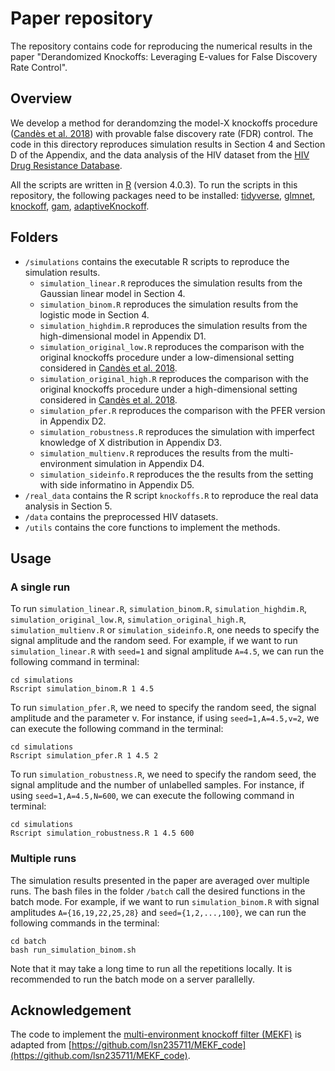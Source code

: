 # Paper repository
The repository contains code for reproducing the numerical results in the paper "Derandomized Knockoffs: Leveraging E-values for False Discovery Rate Control".

## Overview
We develop a method for derandomzing the model-X knockoffs procedure 
([Candès et al. 2018](https://candes.su.domains/publications/downloads/MX_Knockoffs.pdf))
with provable false discovery rate (FDR) control. The code in this directory 
reproduces simulation results in Section 4 and Section D of the Appendix,
and the data analysis of the HIV dataset from the 
[HIV Drug Resistance Database](https://hivdb.stanford.edu/download/GenoPhenoDatasets/PI_DataSet.txt).

All the scripts are written in [R](https://www.r-project.org/) (version 4.0.3).
To run the scripts in this repository, the following packages need to 
be installed: [tidyverse](https://www.tidyverse.org/), 
[glmnet](https://cran.r-project.org/web/packages/glmnet/index.html),
[knockoff](https://cran.r-project.org/web/packages/knockoff/index.html), 
[gam](https://cran.r-project.org/web/packages/gam/index.html),
[adaptiveKnockoff](https://github.com/zhimeir/adaptiveKnockoffs).

## Folders
- `/simulations` contains the executable R scripts to reproduce the simulation results.
  * `simulation_linear.R` reproduces the simulation results from the Gaussian linear model in Section 4.
  * `simulation_binom.R` reproduces the simulation results from the logistic mode in Section 4.
  * `simulation_highdim.R` reproduces the simulation results from the high-dimensional model in Appendix D1.
  * `simulation_original_low.R` reproduces the comparison with the original knockoffs procedure under a low-dimensional setting 
considered in [Candès et al. 2018](https://candes.su.domains/publications/downloads/MX_Knockoffs.pdf).
  * `simulation_original_high.R` reproduces the comparison with the original knockoffs procedure under a high-dimensional setting 
considered in [Candès et al. 2018](https://candes.su.domains/publications/downloads/MX_Knockoffs.pdf).
  * `simulation_pfer.R` reproduces the comparison with the PFER version in Appendix D2.
  * `simulation_robustness.R` reproduces the simulation with imperfect knowledge of X distribution in Appendix D3. 
  * `simulation_multienv.R` reproduces the results from the multi-environment simulation in Appendix D4.
  * `simulation_sideinfo.R` reproduces the the results from the setting with side informatino in Appendix D5.
- `/real_data` contains the R script `knockoffs.R` to reproduce the real data analysis in Section 5.
- `/data` contains the preprocessed HIV datasets.
- `/utils` contains the core functions to implement the methods.

## Usage
### A single run
To run `simulation_linear.R`, `simulation_binom.R`, `simulation_highdim.R`, 
`simulation_original_low.R`, `simulation_original_high.R`, `simulation_multienv.R` or `simulation_sideinfo.R`,
one needs to specify the signal amplitude and the random seed. For example,
if we want to run `simulation_linear.R` with `seed=1` and signal amplitude `A=4.5`,
we can run the following command in terminal:
```{r}
cd simulations
Rscript simulation_binom.R 1 4.5
```
To run `simulation_pfer.R`, we need to specify the random seed, 
the signal amplitude and the parameter v. For instance, if using 
`seed=1,A=4.5,v=2`, we can execute the following command in the terminal:
```{r}
cd simulations
Rscript simulation_pfer.R 1 4.5 2
```

To run `simulation_robustness.R`, we need to specify the random seed, 
the signal amplitude and the number of unlabelled samples. For instance, if using 
`seed=1,A=4.5,N=600`, we can execute the following command in terminal:
```{r}
cd simulations
Rscript simulation_robustness.R 1 4.5 600
```


### Multiple runs
The simulation results presented in the paper are averaged over multiple runs. 
The bash files in the folder `/batch` call the desired functions in the batch 
mode. For example, if we want to run `simulation_binom.R` with signal amplitudes
`A={16,19,22,25,28}` and `seed={1,2,...,100}`, we can run the following commands
in the terminal:
```{r}
cd batch
bash run_simulation_binom.sh
```
Note that it may take a long time to run all the repetitions locally.
It is recommended to run the batch mode on a server parallelly.


## Acknowledgement
The code to implement the [multi-environment knockoff filter (MEKF)](https://academic.oup.com/biomet/advance-article-abstract/doi/10.1093/biomet/asab055/6415825?redirectedFrom=fulltext&login=false)
is adapted from [https://github.com/lsn235711/MEKF_code](https://github.com/lsn235711/MEKF_code).

